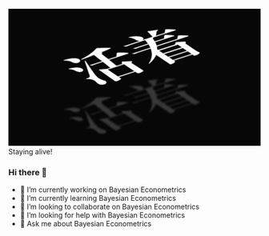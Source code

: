 ![](huozhe.png)
Staying alive!


### Hi there 👋

- 🔭 I’m currently working on Bayesian Econometrics
- 🌱 I’m currently learning Bayesian Econometrics
- 👯 I’m looking to collaborate on  Bayesian Econometrics
- 🤔 I’m looking for help with  Bayesian Econometrics
- 💬 Ask me about Bayesian Econometrics

<!--
**zhengf1/zhengf1** is a ✨ _special_ ✨ repository because its `README.md` (this file) appears on your GitHub profile.

Here are some ideas to get you started:

- 🔭 I’m currently working on ...
- 🌱 I’m currently learning ...
- 👯 I’m looking to collaborate on ...
- 🤔 I’m looking for help with ...
- 💬 Ask me about ...
- 📫 How to reach me: ...
- 😄 Pronouns: ...
- ⚡ Fun fact: ...
-->
